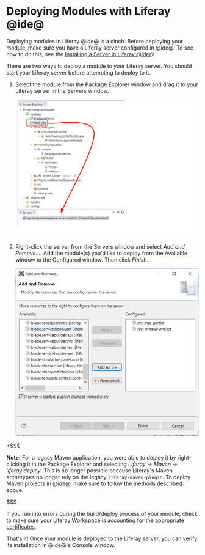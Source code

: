 # Deploying Modules with Liferay @ide@ [](id=deploying-modules-with-liferay-ide)

Deploying modules in Liferay @ide@ is a cinch. Before deploying your module,
make sure you have a Liferay server configured in @ide@. To see how to do this,
see the
[Installing a Server in Liferay @ide@](/develop/tutorials/-/knowledge_base/7-0/installing-a-server-in-liferay-ide)

There are two ways to deploy a module to your Liferay server. You should start
your Liferay server before attempting to deploy to it.

1.  Select the module from the Package Explorer window and drag it to your
    Liferay server in the Servers window.

    ![Figure 1: You can use the drag-and-drop method to deploy your module to @product@.](../../../images/starting-module-dev-drag-module.png)

2.  Right-click the server from the Servers window and select *Add and
    Remove...*. Add the module(s) you'd like to deploy from the Available window
    to the Configured window. Then click *Finish*.

    ![Figure 2: Using the this deployment method is convenient when deploying multiple module projects.](../../../images/add-and-remove-ide.png)

+$$$

**Note:** For a legacy Maven application, you were able to deploy it by
right-clicking it in the Package Explorer and selecting *Liferay* &rarr; *Maven*
&rarr; *liferay:deploy*. This is no longer possible because Liferay's Maven
archetypes no longer rely on the legacy `liferay-maven-plugin`. To deploy Maven
projects in @ide@, make sure to follow the methods described above.

$$$

If you run into errors during the build/deploy process of your module, check to
make sure your Liferay Workspace is accounting for the
[appropriate certificates](/develop/tutorials/-/knowledge_base/7-0/configuring-a-liferay-workspace#certification-issues-in-liferay-workspace).

That's it! Once your module is deployed to the Liferay server, you can verify
its installation in @ide@'s Console window.
